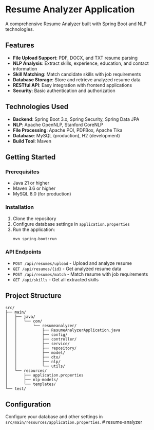 # Resume Analyzer Application

A comprehensive Resume Analyzer built with Spring Boot and NLP technologies.

## Features

- **File Upload Support**: PDF, DOCX, and TXT resume parsing
- **NLP Analysis**: Extract skills, experience, education, and contact information
- **Skill Matching**: Match candidate skills with job requirements
- **Database Storage**: Store and retrieve analyzed resume data
- **RESTful API**: Easy integration with frontend applications
- **Security**: Basic authentication and authorization

## Technologies Used

- **Backend**: Spring Boot 3.x, Spring Security, Spring Data JPA
- **NLP**: Apache OpenNLP, Stanford CoreNLP
- **File Processing**: Apache POI, PDFBox, Apache Tika
- **Database**: MySQL (production), H2 (development)
- **Build Tool**: Maven

## Getting Started

### Prerequisites

- Java 21 or higher
- Maven 3.6 or higher
- MySQL 8.0 (for production)

### Installation

1. Clone the repository
2. Configure database settings in `application.properties`
3. Run the application:
   ```bash
   mvn spring-boot:run
   ```

### API Endpoints

- `POST /api/resumes/upload` - Upload and analyze resume
- `GET /api/resumes/{id}` - Get analyzed resume data
- `POST /api/resumes/match` - Match resume with job requirements
- `GET /api/skills` - Get all extracted skills

## Project Structure

```
src/
├── main/
│   ├── java/
│   │   └── com/
│   │       └── resumeanalyzer/
│   │           ├── ResumeAnalyzerApplication.java
│   │           ├── config/
│   │           ├── controller/
│   │           ├── service/
│   │           ├── repository/
│   │           ├── model/
│   │           ├── dto/
│   │           ├── nlp/
│   │           └── utils/
│   └── resources/
│       ├── application.properties
│       ├── nlp-models/
│       └── templates/
└── test/
```

## Configuration

Configure your database and other settings in `src/main/resources/application.properties`.
#   r e s u m e - a n a l y z e r  
 